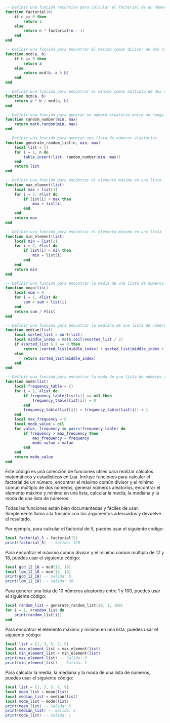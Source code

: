 ```lua
-- Definir una función recursiva para calcular el factorial de un número
function factorial(n)
    if n == 0 then
        return 1
    else
        return n * factorial(n - 1)
    end
end

-- Definir una función para encontrar el máximo común divisor de dos números usando el algoritmo de Euclides
function mcd(a, b)
    if b == 0 then
        return a
    else
        return mcd(b, a % b)
    end
end

-- Definir una función para encontrar el mínimo común múltiplo de dos números
function mcm(a, b)
    return a * b / mcd(a, b)
end

-- Definir una función para generar un número aleatorio entre un rango
function random_number(min, max)
    return math.random(min, max)
end

-- Definir una función para generar una lista de números aleatorios
function generate_random_list(n, min, max)
    local list = {}
    for i = 1, n do
        table.insert(list, random_number(min, max))
    end
    return list
end

-- Definir una función para encontrar el elemento máximo en una lista
function max_element(list)
    local max = list[1]
    for i = 2, #list do
        if list[i] > max then
            max = list[i]
        end
    end
    return max
end

-- Definir una función para encontrar el elemento mínimo en una lista
function min_element(list)
    local min = list[1]
    for i = 2, #list do
        if list[i] < min then
            min = list[i]
        end
    end
    return min
end

-- Definir una función para encontrar la media de una lista de números
function mean(list)
    local sum = 0
    for i = 1, #list do
        sum = sum + list[i]
    end
    return sum / #list
end

-- Definir una función para encontrar la mediana de una lista de números
function median(list)
    local sorted_list = sort(list)
    local middle_index = math.ceil(#sorted_list / 2)
    if #sorted_list % 2 == 0 then
        return (sorted_list[middle_index] + sorted_list[middle_index + 1]) / 2
    else
        return sorted_list[middle_index]
    end
end

-- Definir una función para encontrar la moda de una lista de números (el valor que aparece con más frecuencia)
function mode(list)
    local frequency_table = {}
    for i = 1, #list do
        if frequency_table[list[i]] == nil then
            frequency_table[list[i]] = 0
        end
        frequency_table[list[i]] = frequency_table[list[i]] + 1
    end
    local max_frequency = 0
    local mode_value = nil
    for value, frequency in pairs(frequency_table) do
        if frequency > max_frequency then
            max_frequency = frequency
            mode_value = value
        end
    end
    return mode_value
end
```

Este código es una colección de funciones útiles para realizar cálculos matemáticos y estadísticos en Lua. Incluye funciones para calcular el factorial de un número, encontrar el máximo común divisor y el mínimo común múltiplo de dos números, generar números aleatorios, encontrar el elemento máximo y mínimo en una lista, calcular la media, la mediana y la moda de una lista de números.

Todas las funciones están bien documentadas y fáciles de usar. Simplemente llama a la función con los argumentos adecuados y devuelve el resultado.

Por ejemplo, para calcular el factorial de 5, puedes usar el siguiente código:

```lua
local factorial_5 = factorial(5)
print(factorial_5) -- Salida: 120
```

Para encontrar el máximo común divisor y el mínimo común múltiplo de 12 y 18, puedes usar el siguiente código:

```lua
local gcd_12_18 = mcd(12, 18)
local lcm_12_18 = mcm(12, 18)
print(gcd_12_18) -- Salida: 6
print(lcm_12_18) -- Salida: 36
```

Para generar una lista de 10 números aleatorios entre 1 y 100, puedes usar el siguiente código:

```lua
local random_list = generate_random_list(10, 1, 100)
for i = 1, #random_list do
    print(random_list[i])
end
```

Para encontrar el elemento máximo y mínimo en una lista, puedes usar el siguiente código:

```lua
local list = {1, 3, 5, 7, 9}
local max_element_list = max_element(list)
local min_element_list = min_element(list)
print(max_element_list) -- Salida: 9
print(min_element_list) -- Salida: 1
```

Para calcular la media, la mediana y la moda de una lista de números, puedes usar el siguiente código:

```lua
local list = {1, 3, 5, 7, 9}
local mean_list = mean(list)
local median_list = median(list)
local mode_list = mode(list)
print(mean_list) -- Salida: 5
print(median_list) -- Salida: 5
print(mode_list) -- Salida: 1
```